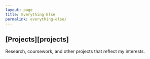 ```yaml
---
layout: page
title: Everything Else
permalink: everything-else/
---
```


## [Projects][projects]
Research, coursework, and other projects that reflect my interests.
